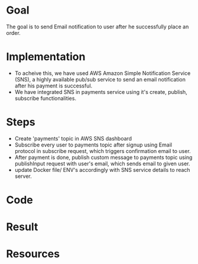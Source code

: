 # Goal
The goal is to send Email notification to user after he successfully place an order.

# Implementation
- To acheive this, we have used AWS Amazon Simple Notification Service (SNS), a highly available pub/sub service to send an email notification 
after his payment is successful.
- We have integrated SNS in payments service using it's create, publish, subscribe functionalities.

# Steps
- Create 'payments' topic in AWS SNS dashboard
- Subscribe every user to payments topic after signup using Email protocol in subscribe request, which triggers confirmation email to user.
- After payment is done, publish custom message to payments topic using publishInput request with user's email, which sends email to given user.
- update Docker file/ ENV's accordingly with SNS service details to reach server.

# Code


# Result


# Resources

